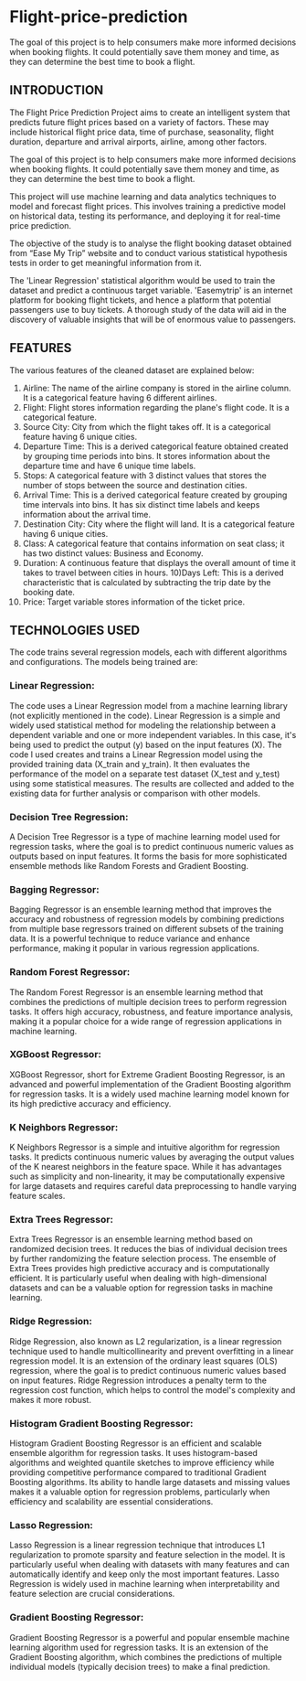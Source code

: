 # Flight-price-prediction
The goal of this project is to help consumers make more informed decisions when booking flights. It could potentially save them money and time, as they can determine the best time to book a flight.

## INTRODUCTION

The Flight Price Prediction Project aims to create an intelligent system that predicts future flight prices based on a variety of factors. These may include historical flight price data, time of purchase, seasonality, flight duration, departure and arrival airports, airline, among other factors.

The goal of this project is to help consumers make more informed decisions when booking flights. It could potentially save them money and time, as they can determine the best time to book a flight.

This project will use machine learning and data analytics techniques to model and forecast flight prices. This involves training a predictive model on historical data, testing its performance, and deploying it for real-time price prediction.

The objective of the study is to analyse the flight booking dataset obtained from “Ease My Trip” website and to conduct various statistical hypothesis tests in order to get meaningful information from it. 

The 'Linear Regression' statistical algorithm would be used to train the dataset and predict a continuous target variable. 'Easemytrip' is an internet platform for booking flight tickets, and hence a platform that potential passengers use to buy tickets. A thorough study of the data will aid in the discovery of valuable insights that will be of enormous value to passengers.

## FEATURES
The various features of the cleaned dataset are explained below:
1) Airline: The name of the airline company is stored in the airline column. It is a categorical feature having 6 different airlines.
2) Flight: Flight stores information regarding the plane's flight code. It is a categorical feature.
3) Source City: City from which the flight takes off. It is a categorical feature having 6 unique cities.
4) Departure Time: This is a derived categorical feature obtained created by grouping time periods into bins. It stores information about the departure time and have 6 unique time labels.
5) Stops: A categorical feature with 3 distinct values that stores the number of stops between the source and destination cities.
6) Arrival Time: This is a derived categorical feature created by grouping time intervals into bins. It has six distinct time labels and keeps information about the arrival time.
7) Destination City: City where the flight will land. It is a categorical feature having 6 unique cities.
8) Class: A categorical feature that contains information on seat class; it has two distinct values: Business and Economy.
9) Duration: A continuous feature that displays the overall amount of time it takes to travel between cities in hours.
10)Days Left: This is a derived characteristic that is calculated by subtracting the trip date by the booking date.
11) Price: Target variable stores information of the ticket price.

## TECHNOLOGIES USED

The code trains several regression models, each with different algorithms and configurations. The models being trained are:

### Linear Regression:
The code uses a Linear Regression model from a machine learning library (not explicitly mentioned in the code). Linear Regression is a simple and widely used statistical method for modeling the relationship between a dependent variable and one or more independent variables. In this case, it's being used to predict the output (y) based on the input features (X).
The code I used creates and trains a Linear Regression model using the provided training data (X_train and y_train). It then evaluates the performance of the model on a separate test dataset (X_test and y_test) using some statistical measures. The results are collected and added to the existing data for further analysis or comparison with other models.
### Decision Tree Regression:
A Decision Tree Regressor is a type of machine learning model used for regression tasks, where the goal is to predict continuous numeric values as outputs based on input features. 
It forms the basis for more sophisticated ensemble methods like Random Forests and Gradient Boosting.
### Bagging Regressor:
Bagging Regressor is an ensemble learning method that improves the accuracy and robustness of regression models by combining predictions from multiple base regressors trained on different subsets of the training data. It is a powerful technique to reduce variance and enhance performance, making it popular in various regression applications.
### Random Forest Regressor:
The Random Forest Regressor is an ensemble learning method that combines the predictions of multiple decision trees to perform regression tasks. It offers high accuracy, robustness, and feature importance analysis, making it a popular choice for a wide range of regression applications in machine learning.
### XGBoost Regressor:
XGBoost Regressor, short for Extreme Gradient Boosting Regressor, is an advanced and powerful implementation of the Gradient Boosting algorithm for regression tasks. It is a widely used machine learning model known for its high predictive accuracy and efficiency. 
### K Neighbors Regressor:
K Neighbors Regressor is a simple and intuitive algorithm for regression tasks. It predicts continuous numeric values by averaging the output values of the K nearest neighbors in the feature space. While it has advantages such as simplicity and non-linearity, it may be computationally expensive for large datasets and requires careful data preprocessing to handle varying feature scales.
### Extra Trees Regressor:
Extra Trees Regressor is an ensemble learning method based on randomized decision trees. It reduces the bias of individual decision trees by further randomizing the feature selection process. The ensemble of Extra Trees provides high predictive accuracy and is computationally efficient. It is particularly useful when dealing with high-dimensional datasets and can be a valuable option for regression tasks in machine learning.
### Ridge Regression:
Ridge Regression, also known as L2 regularization, is a linear regression technique used to handle multicollinearity and prevent overfitting in a linear regression model. It is an extension of the ordinary least squares (OLS) regression, where the goal is to predict continuous numeric values based on input features. Ridge Regression introduces a penalty term to the regression cost function, which helps to control the model's complexity and makes it more robust.
### Histogram Gradient Boosting Regressor:
Histogram Gradient Boosting Regressor is an efficient and scalable ensemble algorithm for regression tasks. It uses histogram-based algorithms and weighted quantile sketches to improve efficiency while providing competitive performance compared to traditional Gradient Boosting algorithms. Its ability to handle large datasets and missing values makes it a valuable option for regression problems, particularly when efficiency and scalability are essential considerations.
### Lasso Regression:
Lasso Regression is a linear regression technique that introduces L1 regularization to promote sparsity and feature selection in the model. It is particularly useful when dealing with datasets with many features and can automatically identify and keep only the most important features. Lasso Regression is widely used in machine learning when interpretability and feature selection are crucial considerations.
### Gradient Boosting Regressor:
Gradient Boosting Regressor is a powerful and popular ensemble machine learning algorithm used for regression tasks. It is an extension of the Gradient Boosting algorithm, which combines the predictions of multiple individual models (typically decision trees) to make a final prediction.

